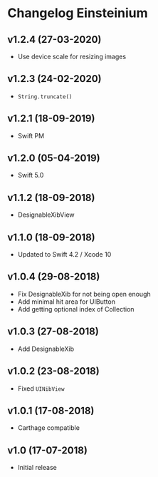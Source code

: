 # Changelog Einsteinium

## v1.2.4 (27-03-2020)
- Use device scale for resizing images

## v1.2.3 (24-02-2020)
- `String.truncate()`

## v1.2.1 (18-09-2019)
- Swift PM

## v1.2.0 (05-04-2019)
- Swift 5.0

## v1.1.2 (18-09-2018)
- DesignableXibView

## v1.1.0 (18-09-2018)
- Updated to Swift 4.2 / Xcode 10

## v1.0.4 (29-08-2018)
- Fix DesignableXib for not being open enough
- Add minimal hit area for UIButton
- Add getting optional index of Collection

## v1.0.3 (27-08-2018)
- Add DesignableXib

## v1.0.2 (23-08-2018)
- Fixed `UINibView`

## v1.0.1 (17-08-2018)
- Carthage compatible

## v1.0 (17-07-2018)
- Initial release
